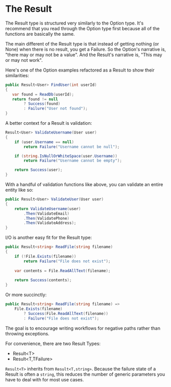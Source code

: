 ﻿# The Result

The Result type is structured very similarly to the Option type.  It's recommend that
you read through the Option type first because all of the functions are basically the 
same.

The main different of the Result type is that instead of getting nothing (or None) when
there is no result, you get a Failure.  So the Option's narrative is, "there may or may not
be a value".  And the Result's narrative is, "This may or may not work".

Here's one of the Option examples refactored as a Result to show their similarities:
```cs
public Result<User> FindUser(int userId)
{
   var found = ReadDb(userId);
   return found != null
        ? Success(found)
        : Failure("User not found"); 
}
```
A better context for a Result is validation:
```cs
Result<User> ValidateUsername(User user)
{
    if (user.Username == null)
        return Failure("Username cannot be null");

    if (string.IsNullOrWhiteSpace(user.Username))
        return Failure("Username cannot be empty");

    return Success(user);
}
```
With a handful of validation functions like above, you can validate an entire entity like so:
```cs
public Result<User> ValidateUser(User user)
{
    return ValidateUsername(user)
        .Then(ValidateEmail)
        .Then(ValidatePhone)
        .Then(ValidateAddress);
}
```
I/O is another easy fit for the Result type:
```cs
public Result<string> ReadFile(string filename)
{
    if (!File.Exists(filename))
        return Failure("File does not exist");
        
    var contents = File.ReadAllText(filename);
    
    return Success(contents);
}
```
Or more succinctly:
```cs
public Result<string> ReadFile(string filename) => 
    File.Exists(filename)
        ? Success(File.ReadAllText(filename))
        : Failure("File does not exist");        
```

The goal is to encourage writing workflows for negative paths rather than throwing exceptions.

For convenience, there are two Result Types:

* Result&lt;T&gt;
* Result&lt;T,TFailure&gt;

`Result<T>` inherits from `Result<T,string>`.  Because the failure state of a Result is often
a `string`, this reduces the number of generic parameters you have to deal with for most
use cases.
